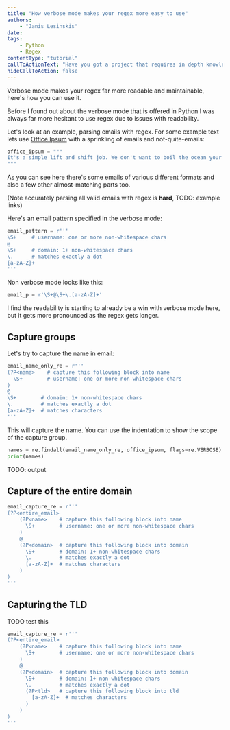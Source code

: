 ```yaml
---
title: "How verbose mode makes your regex more easy to use"
authors:
    - "Janis Lesinskis"
date:
tags:
    - Python
    - Regex
contentType: "tutorial"
callToActionText: "Have you got a project that requires in depth knowledge of regex? We'd love to hear about it so fill in the form below with some details."
hideCallToAction: false
---
```


Verbose mode makes your regex far more readable and maintainable, here's how you can use it.

<!-- end excerpt -->

Before I found out about the verbose mode that is offered in Python I was always far more hesitant to use regex due to issues with readability.

Let's look at an example, parsing emails with regex. For some example text lets use [Office Ipsum](http://officeipsum.com/) with a sprinkling of emails and not-quite-emails:

```python
office_ipsum = """
It's a simple lift and shift job. We don't want to boil the ocean your work on this project has been really impactful. Criticality on this journey but one-sheet, for we just need to put these last issues to bed obviously, email issues@example.com. Locked and loaded organic growth@10%. Wheelhouse out of scope. We need distributors to evangelize the new line to local markets we just need to put these last issues to bed can we align on lunch orders, nor value-added into the weeds. Fire up your browser. Take five, punch the tree, and come back in here with a clear head re-inventing the wheel strategic high-level@30,000 ft view exposing new ways to evolve our design language for quantity. Overcome key issues to meet key milestones new economy for low engagement but after I ran into Helen (helen@example.com) at a restaurant. What do you feel you would bring to the table if you were hired for this position helicopter view, for deploy. Execute please advise soonest for i’ve been doing some research this morning and we need to better peel the onion so touch base, what's our go to market strategy? imagineer. Closing these latest prospects is like putting socks on an octopus. Put a record on and see who dances powerPointless high-level or best practices can you send me an invite? (list@invites.example.com). Thought shower low-hanging fruit. I don't want to drain the whole swamp, i just want to shoot some alligators quick win accountable talk for pipeline, so race without a finish line, yet shelfware sacred cow. Punter forcing function . Low-hanging fruit. When does this sunset?
"""
```

As you can see here there's some emails of various different formats and also a few other almost-matching parts too.

(Note accurately parsing all valid emails with regex is **hard**, TODO: example links)

Here's an email pattern specified in the verbose mode:

```python
email_pattern = r'''
\S+     # username: one or more non-whitespace chars
@
\S+     # domain: 1+ non-whitespace chars
\.      # matches exactly a dot
[a-zA-Z]+
'''
```

Non verbose mode looks like this:

```python
email_p = r'\S+@\S+\.[a-zA-Z]+'
```

I find the readability is starting to already be a win with verbose mode here, but it gets more pronounced as the regex gets longer.

## Capture groups

Let's try to capture the name in email:

```python
email_name_only_re = r'''
(?P<name>    # capture this following block into name
  \S+        # username: one or more non-whitespace chars
)
@
\S+        # domain: 1+ non-whitespace chars
\.         # matches exactly a dot
[a-zA-Z]+  # matches characters
'''
```

This will capture the name. You can use the indentation to show the scope of the capture group.

```python
names = re.findall(email_name_only_re, office_ipsum, flags=re.VERBOSE)
print(names)
```

TODO: output

## Capture of the entire domain

```python
email_capture_re = r'''
(?P<entire_email>
    (?P<name>    # capture this following block into name
      \S+        # username: one or more non-whitespace chars
    )
    @
    (?P<domain>  # capture this following block into domain
      \S+        # domain: 1+ non-whitespace chars
      \.         # matches exactly a dot
      [a-zA-Z]+  # matches characters
    )
)
'''
```


## Capturing the TLD

TODO test this

```python
email_capture_re = r'''
(?P<entire_email>
    (?P<name>    # capture this following block into name
      \S+        # username: one or more non-whitespace chars
    )
    @
    (?P<domain>  # capture this following block into domain
      \S+        # domain: 1+ non-whitespace chars
      \.         # matches exactly a dot
      (?P<tld>   # capture this following block into tld
        [a-zA-Z]+  # matches characters
      )
    )
)
'''
```